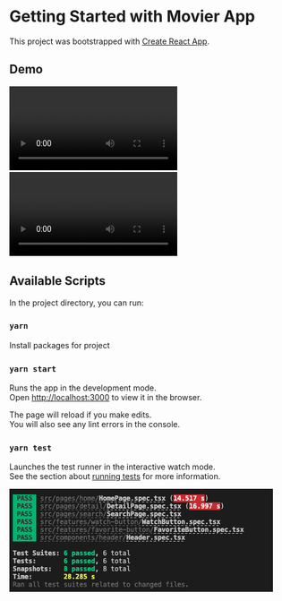 # Getting Started with Movier App

This project was bootstrapped with [Create React App](https://github.com/facebook/create-react-app).

## Demo

<video  controls>
  <source src="./movier.mov" type="video/mp4">
</video>

<video   controls>
  <source src="./movierM.mov" type="video/mp4">
</video>

## Available Scripts

In the project directory, you can run:

### `yarn`

Install packages for project

### `yarn start`

Runs the app in the development mode.\
Open [http://localhost:3000](http://localhost:3000) to view it in the browser.

The page will reload if you make edits.\
You will also see any lint errors in the console.

### `yarn test`

Launches the test runner in the interactive watch mode.\
See the section about [running tests](https://facebook.github.io/create-react-app/docs/running-tests) for more information.

![alt text](./movierT.png)
